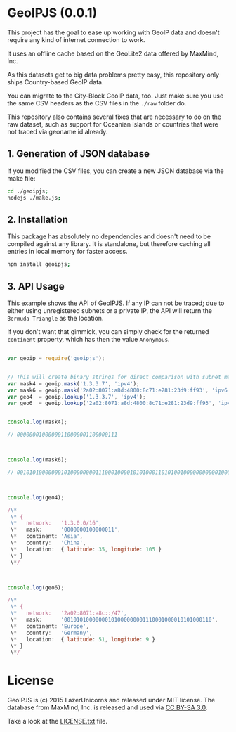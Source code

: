 
# GeoIPJS (0.0.1)

This project has the goal to ease up working with
GeoIP data and doesn't require any kind of internet
connection to work.

It uses an offline cache based on the GeoLite2 data
offered by MaxMind, Inc.

As this datasets get to big data problems pretty easy,
this repository only ships Country-based GeoIP data.

You can migrate to the City-Block GeoIP data, too.
Just make sure you use the same CSV headers as the CSV
files in the `./raw` folder do.


This repository also contains several fixes that are
necessary to do on the raw dataset, such as support
for Oceanian islands or countries that were not traced
via geoname id already.


## 1. Generation of JSON database

If you modified the CSV files, you can create a new
JSON database via the make file:

```bash
cd ./geoipjs;
nodejs ./make.js;
```


## 2. Installation

This package has absolutely no dependencies and doesn't need to
be compiled against any library. It is standalone, but therefore
caching all entries in local memory for faster access.

```bash
npm install geoipjs;
```


## 3. API Usage

This example shows the API of GeoIPJS. If any IP can not be traced;
due to either using unregistered subnets or a private IP, the API
will return the `Bermuda Triangle` as the location.

If you don't want that gimmick, you can simply check for the
returned `continent` property, which has then the value `Anonymous`.


```javascript

var geoip = require('geoipjs');


// This will create binary strings for direct comparison with subnet masks in correct network-byte order
var mask4 = geoip.mask('1.3.3.7', 'ipv4');
var mask6 = geoip.mask('2a02:8071:a8d:4800:8c71:e281:23d9:ff93', 'ipv6');
var geo4  = geoip.lookup('1.3.3.7', 'ipv4');
var geo6  = geoip.lookup('2a02:8071:a8d:4800:8c71:e281:23d9:ff93', 'ipv6');


console.log(mask4);

// 00000001000000110000001100000111



console.log(mask6);

// 00101010000000101000000001110001000010101000110101001000000000001000110001110001111000101000000100100011110110011111111110010011



console.log(geo4);

/\*
 \* {
 \*   network:   '1.3.0.0/16',
 \*   mask:      '0000000100000011',
 \*   continent: 'Asia',
 \*   country:   'China',
 \*   location:  { latitude: 35, longitude: 105 }
 \* }
 \*/



console.log(geo6);

/\*
 \* {
 \*   network:   '2a02:8071:a8c::/47',
 \*   mask:      '00101010000000101000000001110001000010101000110',
 \*   continent: 'Europe',
 \*   country:   'Germany',
 \*   location:  { latitude: 51, longitude: 9 }
 \* }
 \*/
```


# License

GeoIPJS is (c) 2015 LazerUnicorns and released under MIT license.
The database from MaxMind, Inc. is released and used via [CC BY-SA 3.0](https://creativecommons.org/licenses/by-sa/3.0/).

Take a look at the [LICENSE.txt](./LICENSE.txt) file.
